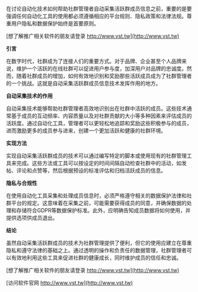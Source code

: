 在讨论自动化技术如何帮助社群管理者自动采集活跃群成员信息之前，重要的是要强调任何自动化工具的使用都必须遵循相应的平台规则、隐私政策和法律法规。尊重用户隐私和数据保护始终是首要原则。

[想了解推广相关软件的朋友请登录 http://www.vst.tw](http://www.vst.tw)

**引言**

在数字时代，社群成为了连接人们的重要方式。对于品牌、企业甚至个人品牌来说，维护一个活跃的在线社群可以促进用户参与度，加深用户对品牌的忠诚度。然而，随着社群成员的增加，如何有效地识别和奖励那些活跃成员成为了社群管理者的一个挑战。这就是自动采集活跃群成员信息技术发挥作用的地方。

**自动采集技术的作用**

自动采集技术能够帮助社群管理者高效地识别出在社群中活跃的成员。这些技术通常基于成员的互动频率、内容质量以及对社群贡献的大小等多种因素来评估成员的活跃度。通过自动化工具，管理者可以更轻松地追踪和奖励这些积极参与的成员，进而激励更多的成员参与进来，创建一个更加活跃和健康的社群环境。

**实现方法**

实现自动采集活跃群成员的技术可以通过编写特定的脚本或使用现有的社群管理工具来完成。这些方法或工具可以按设定的时间间隔自动检查社群中的活动，如发帖、评论和点赞等，然后根据预设的标准评估和归档活跃成员的信息。

**隐私与合规性**

在使用自动化工具采集和处理成员信息时，必须严格遵守相关的数据保护法律和社群平台的规定。这意味着在采集之前，可能需要获得成员的同意，并确保数据的处理和存储符合GDPR等数据保护标准。此外，应明确告知成员数据将如何使用，并提供选项供成员退出。

**结论**

虽然自动采集活跃群成员的技术为社群管理提供了便利，但它的使用应建立在尊重隐私和遵守法律的基础之上。通过透明的操作和负责任的数据管理，社群管理者可以有效地利用这些工具来促进社群的健康成长，同时维护成员的信任和忠诚。

[想了解推广相关软件的朋友请登录 http://www.vst.tw](http://www.vst.tw)


[访问软件官网 http://www.vst.tw](http://www.vst.tw)
